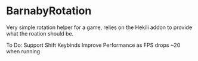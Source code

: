 ﻿# BarnabyRotation
Very simple rotation helper for a game, relies on the Hekili addon to provide what the roation should be.

To Do:
Support Shift Keybinds
Improve Performance as FPS drops ~20 when running
